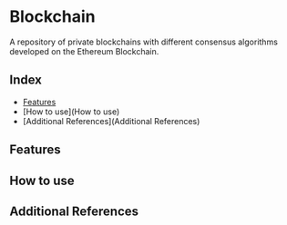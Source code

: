 # Blockchain
A repository of private blockchains with different consensus algorithms developed on the Ethereum Blockchain.

## Index

- [Features](Features)
- [How to use](How to use)
- [Additional References](Additional References)

## Features


## How to use


## Additional References
